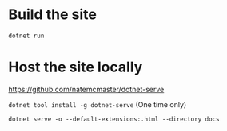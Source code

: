 # Build the site
`dotnet run`

# Host the site locally
https://github.com/natemcmaster/dotnet-serve

`dotnet tool install -g dotnet-serve` (One time only)

`dotnet serve -o --default-extensions:.html --directory docs`
